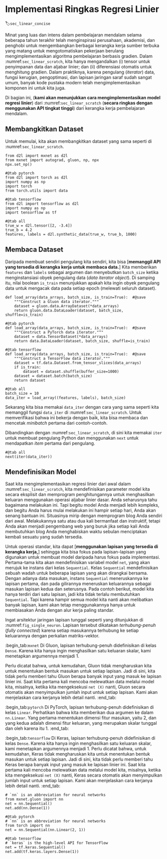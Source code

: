 # Implementasi Ringkas Regresi Linier
:label:`sec_linear_concise`

Minat yang luas dan intens dalam pembelajaran mendalam selama beberapa tahun terakhir
telah menginspirasi perusahaan, akademisi, dan penghobi
untuk mengembangkan berbagai kerangka kerja sumber terbuka yang matang
untuk mengotomatiskan pekerjaan berulang mengimplementasikan algoritma 
pembelajaran berbasis gradien.
Dalam :numref:`sec_linear_scratch`, kita hanya mengandalkan
(i) tensor untuk penyimpanan data dan aljabar linier;
dan (ii) diferensiasi otomatis untuk menghitung gradien.
Dalam praktiknya, karena pengulang (*iterator*) data, fungsi kerugian, pengoptimasi,
dan lapisan jaringan saraf
sudah sangat umum, banyak kode pustaka modern telah mengimplementasikan 
komponen ini untuk kita juga.

Di bagian ini, (**kami akan menunjukkan cara mengimplementasikan
model regresi linier**) dari :numref:`sec_linear_scratch`
(**secara ringkas dengan menggunakan API tingkat tinggi**) dari kerangka kerja pembelajaran mendalam.

## Membangkitkan Dataset

Untuk memulai, kita akan membangkitkan dataset yang sama seperti di :numref:`sec_linear_scratch`.

```{.python .input}
from d2l import mxnet as d2l
from mxnet import autograd, gluon, np, npx
npx.set_np()
```

```{.python .input}
#@tab pytorch
from d2l import torch as d2l
import numpy as np
import torch
from torch.utils import data
```

```{.python .input}
#@tab tensorflow
from d2l import tensorflow as d2l
import numpy as np
import tensorflow as tf
```

```{.python .input}
#@tab all
true_w = d2l.tensor([2, -3.4])
true_b = 4.2
features, labels = d2l.synthetic_data(true_w, true_b, 1000)
```

## Membaca Dataset

Daripada membuat sendiri pengulang kita sendiri,
kita bisa [**memanggil API yang tersedia di kerangka kerja untuk membaca data.**]
Kita memberikan `features` dan `labels` sebagai argumen dan menyebutkan `batch_size`
ketika menginstansiasi obyek pengulang data (*data iterator object*).
Di samping itu, nilai boolean `is_train` 
menunjukkan apakah kita ingin obyek pengulang data untuk mengacak data 
pada setiap epoch (melewati seluruh dataset).

```{.python .input}
def load_array(data_arrays, batch_size, is_train=True):  #@save
    """Construct a Gluon data iterator."""
    dataset = gluon.data.ArrayDataset(*data_arrays)
    return gluon.data.DataLoader(dataset, batch_size, shuffle=is_train)
```

```{.python .input}
#@tab pytorch
def load_array(data_arrays, batch_size, is_train=True):  #@save
    """Construct a PyTorch data iterator."""
    dataset = data.TensorDataset(*data_arrays)
    return data.DataLoader(dataset, batch_size, shuffle=is_train)
```

```{.python .input}
#@tab tensorflow
def load_array(data_arrays, batch_size, is_train=True):  #@save
    """Construct a TensorFlow data iterator."""
    dataset = tf.data.Dataset.from_tensor_slices(data_arrays)
    if is_train:
        dataset = dataset.shuffle(buffer_size=1000)
    dataset = dataset.batch(batch_size)
    return dataset
```

```{.python .input}
#@tab all
batch_size = 10
data_iter = load_array((features, labels), batch_size)
```

Sekarang kita bisa memakai `data_iter` dengan cara yang sama seperti 
kita memanggil fungsi `data_iter` di :numref:`sec_linear_scratch`.
Untuk memverifikasi bahwa ini bekerja dengan baik, kita bisa membaca dan mencetak
*minibatch* pertama dari contoh-contoh.

Dibandingkan dengan :numref:`sec_linear_scratch`,
di sini kita memakai `iter` untuk membuat pengulang Python dan menggunakan `next` untuk
mendapatkan *item* pertama dari pengulang.

```{.python .input}
#@tab all
next(iter(data_iter))
```
## Mendefinisikan Model

Saat kita mengimplementasikan regresi linier dari awal 
dalam :numref:`sec_linear_scratch`,
kita mendefinisikan parameter model kita secara eksplisit
dan memprogram penghitungannya untuk menghasilkan keluaran
menggunakan operasi aljabar linier dasar.
Anda seharusnya tahu bagaimana melakukan ini.
Tapi begitu model Anda menjadi lebih kompleks,
dan begitu Anda harus mulai melakukan ini hampir setiap hari,
Anda akan senang bantuan ini.
Situasinya mirip dengan memprogram blog Anda sendiri dari awal.
Melakukannya satu atau dua kali bermanfaat dan instruktif,
tetapi Anda akan menjadi pengembang web yang buruk
jika setiap kali Anda membutuhkan blog Anda menghabiskan waktu sebulan
menciptakan kembali sesuatu yang sudah tersedia.

Untuk operasi standar, kita dapat [**menggunakan lapisan yang tersedia di kerangka kerja,**]
sehingga kita bisa fokus 
pada lapisan-lapisan yang digunakan untuk membuat model 
daripada harus fokus pada implementasi.
Pertama-tama kita akan mendefinisikan variabel model `net`,
yang akan merujuk ke instans dari kelas `Sequential`.
Kelas `Sequential` mendefinisikan sebuah wadah
untuk beberapa lapisan yang akan dirangkai bersama.
Dengan adanya data masukan, instans `Sequential` meneruskannya
ke lapisan pertama, dan pada gilirannya meneruskan keluarannya 
sebagai masukan lapisan kedua dan seterusnya.
Pada contoh berikut, model kita hanya terdiri dari satu lapisan,
jadi kita tidak terlalu membutuhkan `Sequential`.
Tapi karena hampir semua model kita nanti 
akan melibatkan banyak lapisan,
kami akan tetap menggunakannya hanya untuk membiasakan Anda
dengan alur kerja paling standar.

Ingat arsitektur jaringan lapisan tunggal seperti yang ditunjukkan di :numref:`fig_single_neuron`.
Lapisan tersebut dikatakan *terhubung-penuh* (*fully connected*)
karena setiap masukannya terhubung ke setiap keluarannya 
dengan perkalian matriks-vektor.

:begin_tab:`mxnet`
Di Gluon, lapisan terhubung-penuh didefinisikan di kelas `Dense`.
Karena kita hanya ingin menghasilkan satu keluaran skalar,
kami menetapkan argumennya menjadi 1.

Perlu dicatat bahwa, untuk kemudahan,
Gluon tidak mengharuskan kita untuk menentukan
bentuk masukan untuk setiap lapisan.
Jadi di sini, kita tidak perlu memberi tahu Gluon
berapa banyak input yang masuk ke lapisan linier ini.
Saat kita pertama kali mencoba melewatkan data melalui model kita,
misalnya, ketika kita mengeksekusi `net (X)` nanti,
Gluon secara otomatis akan menyimpulkan jumlah input untuk setiap lapisan.
Kami akan menjelaskan cara kerjanya lebih detail nanti.
:end_tab:

:begin_tab:`pytorch`
Di PyTorch, lapisan terhubung-penuh didefinisikan di kelas `Linear`. Perhatikan bahwa kita memberikan dua argumen ke dalam `nn.Linear`. Yang pertama menentukan dimensi fitur masukan, yaitu 2, dan yang kedua adalah dimensi fitur keluaran, yang merupakan skalar tunggal dan oleh karena itu 1.
:end_tab:

:begin_tab:`tensorflow`
Di Keras, lapisan terhubung-penuh didefinisikan di kelas `Dense`.
Karena kita hanya ingin menghasilkan satu keluaran skalar,
kami menetapkan argumennya menjadi 1.
Perlu dicatat bahwa, untuk kemudahan,
Keras tidak mengharuskan kita untuk menentukan
bentuk masukan untuk setiap lapisan.
Jadi di sini, kita tidak perlu memberi tahu Keras
berapa banyak input yang masuk ke lapisan linier ini.
Saat kita pertama kali mencoba melewatkan data melalui model kita,
misalnya, ketika kita mengeksekusi `net (X)` nanti,
Keras secara otomatis akan menyimpulkan jumlah input untuk setiap lapisan.
Kami akan menjelaskan cara kerjanya lebih detail nanti.
:end_tab:

```{.python .input}
# `nn` is an abbreviation for neural networks
from mxnet.gluon import nn
net = nn.Sequential()
net.add(nn.Dense(1))
```

```{.python .input}
#@tab pytorch
# `nn` is an abbreviation for neural networks
from torch import nn
net = nn.Sequential(nn.Linear(2, 1))
```

```{.python .input}
#@tab tensorflow
# `keras` is the high-level API for TensorFlow
net = tf.keras.Sequential()
net.add(tf.keras.layers.Dense(1))
```
